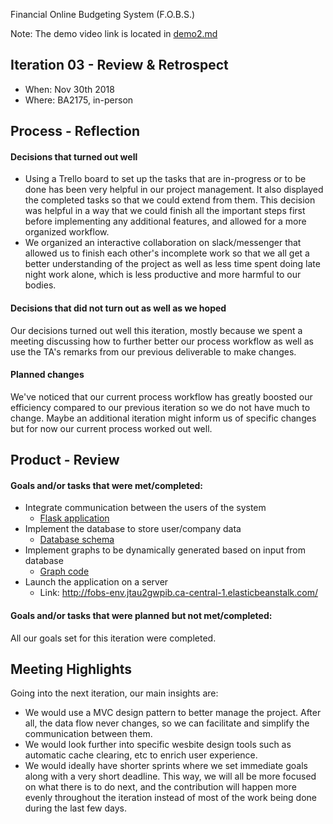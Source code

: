 Financial Online Budgeting System (F.O.B.S.)

Note: The demo video link is located in [demo2.md](project-team-15/demo2.md)

## Iteration 03 - Review & Retrospect

 * When: Nov 30th 2018
 * Where: BA2175, in-person

## Process - Reflection

#### Decisions that turned out well

 * Using a Trello board to set up the tasks that are in-progress or to be done has been very helpful in our project management. It also displayed the completed tasks so that we could extend from them. This decision was helpful in a way that we could finish all the important steps first before implementing any additional features, and allowed for a more organized workflow.
 * We organized an interactive collaboration on slack/messenger that allowed us to finish each other's incomplete work so that we all get a better understanding of the project as well as less time spent doing late night work alone, which is less productive and more harmful to our bodies.
 
#### Decisions that did not turn out as well as we hoped

Our decisions turned out well this iteration, mostly because we spent a meeting discussing how to further better our process workflow as well as use the TA's remarks from our previous deliverable to make changes.

#### Planned changes

We've noticed that our current process workflow has greatly boosted our efficiency compared to our previous iteration so we do not have much to change. Maybe an additional iteration might inform us of specific changes but for now our current process worked out well. 

## Product - Review

#### Goals and/or tasks that were met/completed:

 * Integrate communication between the users of the system
   - [Flask application](app/app.py)
 * Implement the database to store user/company data
   - [Database schema](/deliverable/artifact/schema.md)
 * Implement graphs to be dynamically generated based on input from database
   - [Graph code](/app/static/js/graph.js)
 * Launch the application on a server
   - Link: http://fobs-env.jtau2gwpib.ca-central-1.elasticbeanstalk.com/

#### Goals and/or tasks that were planned but not met/completed:
 
 All our goals set for this iteration were completed.

## Meeting Highlights

Going into the next iteration, our main insights are:
 * We would use a MVC design pattern to better manage the project. After all, the data flow never changes, so we can facilitate and simplify the communication between them.
 * We would look further into specific wesbite design tools such as automatic cache clearing, etc to enrich user experience.
 * We would ideally have shorter sprints where we set immediate goals along with a very short deadline. This way, we will all be more focused on what there is to do next, and the contribution will happen more evenly throughout the iteration instead of most of the work being done during the last few days.
